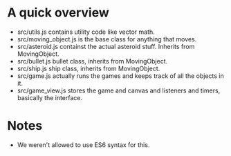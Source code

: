 # A quick overview
- src/utils.js contains utility code like vector math.
- src/moving_object.js is the base class for anything that moves.
- src/asteroid.js containst the actual asteroid stuff. Inherits from MovingObject.
- src/bullet.js bullet class, inherits from MovingObject.
- src/ship.js ship class, inherits from MovingObject.
- src/game.js actually runs the games and keeps track of all the objects in it.
- src/game_view.js stores the game and canvas and listeners and timers, basically the interface.
# Notes
- We weren't allowed to use ES6 syntax for this.